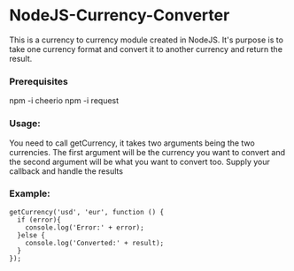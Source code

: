# NodeJS-Currency-Converter

This is a currency to currency module created in NodeJS. It's purpose is to take one currency format and convert it to another currency and return the result.

### Prerequisites

npm -i cheerio
npm -i request

### Usage:

You need to call getCurrency, it takes two arguments being the two currencies. 
The first argument will be the currency you want to convert and the second argument will be what you want to convert too.
Supply your callback and handle the results

### Example:
```
getCurrency('usd', 'eur', function () {
  if (error){
    console.log('Error:' + error);
  }else {
    console.log('Converted:' + result);
  } 
});
```
